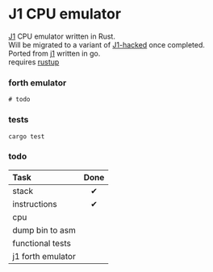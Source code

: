 # J1 CPU emulator

[J1](https://excamera.com/sphinx/fpga-j1.html) CPU emulator written in Rust. <br>
Will be migrated to a variant of [J1-hacked](https://www.fpgarelated.com/showarticle/790.php) once completed. <br>
Ported from [j1](https://github.com/dim13/j1) written in go. <br>
requires [rustup](https://rustup.rs/) <br>

### forth emulator
```shell
# todo
```

### tests
```shell
cargo test
```

### todo
| Task              | Done |
| :---------------  | :------: |
| stack             | &#x2714; |
| instructions      | &#x2714; |
| cpu               |  |
| dump bin to asm   |  |
| functional tests  |  |
| j1 forth emulator |  |


